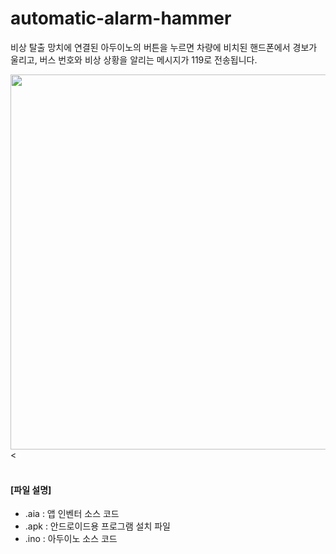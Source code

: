 # automatic-alarm-hammer
비상 탈출 망치에 연결된 아두이노의 버튼을 누르면 차량에 비치된 핸드폰에서 경보가 울리고, 버스 번호와 비상 상황을 알리는 메시지가 119로 전송됩니다.

<img src="https://user-images.githubusercontent.com/56622731/131989774-9797c0a8-4b83-4817-bf55-af9c983d6346.png" width="600"><
<br><br>

#### [파일 설명]
- .aia : 앱 인벤터 소스 코드
- .apk : 안드로이드용 프로그램 설치 파일
- .ino : 아두이노 소스 코드
